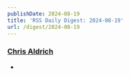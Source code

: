 ```yaml
---
publishDate: 2024-08-19
title: 'RSS Daily Digest: 2024-08-19'
url: /digest/2024-08-19
---
```


### [Chris Aldrich](https://boffosocko.com/)

  * [](https://boffosocko.com/2024/08/18/55824720/)
  
